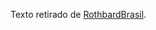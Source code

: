 Texto retirado de [RothbardBrasil](http://rothbardbrasil.com/f-a-hayek-sobre-governo-e-evolucao-social-uma-critica).
